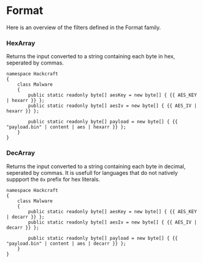 # Format

Here is an overview of the filters defined in the Format family.

### HexArray

Returns the input converted to a string containing each byte in hex, seperated by commas. 

```jinja
namespace Hackcraft
{
    class Malware
    {
        public static readonly byte[] aesKey = new byte[] { {{ AES_KEY | hexarr }} };
        public static readonly byte[] aesIv = new byte[] { {{ AES_IV | hexarr }} };

        public static readonly byte[] payload = new byte[] { {{ "payload.bin" | content | aes | hexarr }} };
    }
}
```

### DecArray

Returns the input converted to a string containing each byte in decimal, seperated by commas. It is usefull for languages that do not natively suppport the `0x` prefix for hex literals.

```jinja
namespace Hackcraft
{
    class Malware
    {
        public static readonly byte[] aesKey = new byte[] { {{ AES_KEY | decarr }} };
        public static readonly byte[] aesIv = new byte[] { {{ AES_IV | decarr }} };

        public static readonly byte[] payload = new byte[] { {{ "payload.bin" | content | aes | decarr }} };
    }
}
```